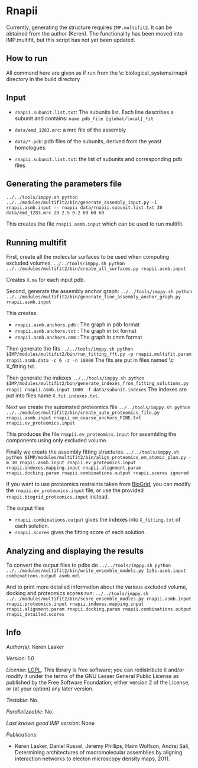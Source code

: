 # Rnapii

Currently, generating the structure requires `IMP.multifit2`. It can be obtained from the author (Keren). The functionality has been moved into IMP.multifit, but this script has not yet been updated.

## How to run

All command here are given as if run from the \c biological_systems/rnapii directory in the build directory

## Input

 - `rnapii.subunit.list.txt`: The subunits list. Each line describes a subunit and contains: `name pdb_file [global/local]_fit`

 - `data/emd_1283.mrc`: a mrc file of the assembly

 - `data/*.pdb`: pdb files of the subunits, derived from the yeast homologues.

 - `rnapii.subunit.list.txt`: the list of subunits and corresponding pdb files

## Generating the parameters file

`../../tools/imppy.sh python ../../modules/multifit2/bin/generate_assembly_input.py -i rnapii.asmb.input -- rnapii data/rnapii.subunit.list.txt 30 data/emd_1283.mrc 20 2.5 0.2 60 60 60`

This creates the file `rnapii.asmb.input` which can be used to run multifit.

## Running multifit
First, create all the molecular surfaces to be used when computing excluded volumes.
`../../tools/imppy.sh python ../../modules/multifit2/bin/create_all_surfaces.py rnapii.asmb.input`

Creates `X.ms` for each input pdb.

Second, generate the assembly anchor graph:
`../../tools/imppy.sh python ../../modules/multifit2/bin/generate_fine_assembly_anchor_graph.py rnapii.asmb.input`

This creates:
- `rnapii.asmb.anchors.pdb`  : The graph in pdb format
- `rnapii.asmb.anchors.txt`  : The graph in txt format
- `rnapii.asmb.anchors.cmm`  : The graph in cmm format

Then generate the fits
`../../tools/imppy.sh python $IMP/modules/multifit2/bin/run_fitting_fft.py -p rnapii.multifit.param  rnapii.asmb.data -c 6 -z -n 10000`
The fits are put in files named \c X_fitting.txt.

Then generate the indexes
`../../tools/imppy.sh python $IMP/modules/multifit2/bin/generate_indexes_from_fitting_solutions.py rnapii rnapii.asmb.input 1000 -f data/subunit.indexes`
The indexes are put into files name `X.fit.indexes.txt`.

Next we create the automated proteomics file
`../../tools/imppy.sh python ../../modules/multifit2/bin/create_auto_proteomics_file.py rnapii.asmb.input rnapii_em_coarse_anchors_FINE.txt rnapii.ev_proteomics.input`

This produces the file `rnapii.ev_proteomics.input` for assembling the components using only excluded volume.

Finally we create the assembly fitting structures.
`../../tools/imppy.sh python $IMP/modules/multifit2/bin/align_proteomics_em_atomic_plan.py -m 30 rnapii.asmb.input rnapii.ev_proteomics.input rnapii.indexes.mapping.input rnapii.alignment.param rnapii.docking.param rnapii.combinations.output rnapii.scores ignored`

If you want to use proteomics restraints taken from [BioGrid](http://thebiogrid.org), you can modify the `rnapii.ev_proteomics.input` file, or use the provided `rnapii.biogrid_proteomics.input` instead.

The output files
- `rnapii.combinations.output` gives the indexes into `X_fitting.txt` of each solution.
- `rnapii.scores` gives the fitting score of each solution.

## Analyzing and displaying the results

To convert the output files to pdbs do
`../../tools/imppy.sh python ../../modules/multifit2/bin/write_ensemble_models.py 1z5s.asmb.input combinations.output asmb.mdl`

And to print more detailed information about the various excluded volume,
docking and proteomics scores run:
`../../tools/imppy.sh ../../modules/multifit2/bin/score_ensemble_modles.py rnapii.asmb.input rnapii.proteomics.input rnapii.indexes.mapping.input rnapii.alignment.param rnapii.docking.param rnapii.combinations.output rnapii_detailed.scores`


## Info

_Author(s)_: Keren Lasker

_Version_: 1.0


_License_: [LGPL](http://www.gnu.org/licenses/old-licenses/lgpl-2.1.html).
This library is free software; you can redistribute it and/or
modify it under the terms of the GNU Lesser General Public
License as published by the Free Software Foundation; either
version 2 of the License, or (at your option) any later version.

_Testable_: No.

_Parallelizeable_: No.

_Last known good IMP version_: None

_Publications_:
 - Keren Lasker, Daniel Russel, Jeremy Phillips, Haim Wolfson, Andrej Sali, Determining architectures of macromolecular assemblies by aligning interaction networks to electon microscopy density maps, 2011.

